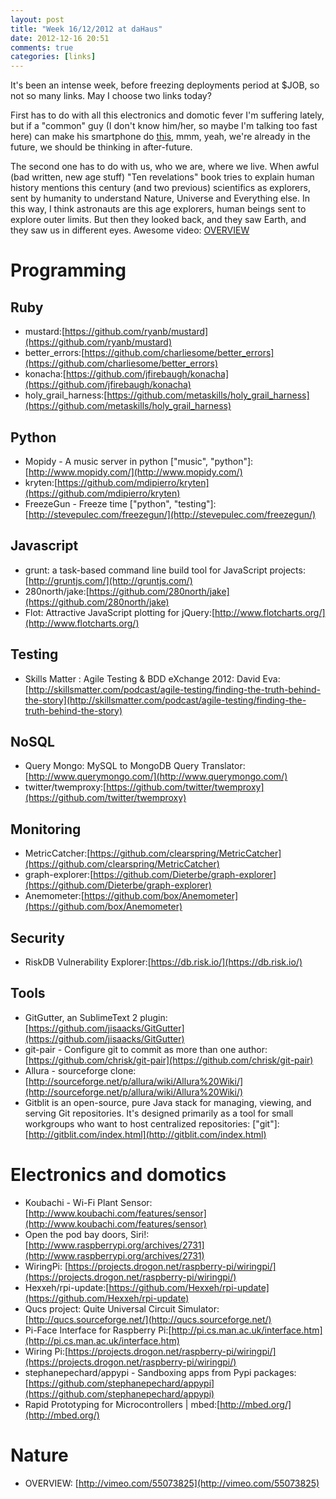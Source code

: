 ```yaml
---
layout: post
title: "Week 16/12/2012 at daHaus"
date: 2012-12-16 20:51
comments: true
categories: [links]
---
```


It's been an intense week, before freezing deployments period at $JOB, so not so many links. May I choose two links today? 

First has to do with all this electronics and domotic fever I'm suffering lately, but if a "common" guy (I don't know him/her, so maybe I'm talking too fast here) can make his smartphone do [this](http://www.raspberrypi.org/archives/2731), mmm, yeah, we're already in the future, we should be thinking in after-future.

The second one has to do with us, who we are, where we live. When awful (bad written, new age stuff) "Ten revelations" book tries to explain human history mentions this century (and two previous) scientifics as explorers, sent by humanity to understand Nature, Universe and Everything else. In this way, I think astronauts are this age explorers, human beings sent to explore outer limits. But then they looked back, and they saw Earth, and they saw us in different eyes. Awesome video: [OVERVIEW](http://vimeo.com/55073825)

Programming
===========

Ruby
----
- mustard:[https://github.com/ryanb/mustard](https://github.com/ryanb/mustard)
- better_errors:[https://github.com/charliesome/better_errors](https://github.com/charliesome/better_errors)
- konacha:[https://github.com/jfirebaugh/konacha](https://github.com/jfirebaugh/konacha)
- holy_grail_harness:[https://github.com/metaskills/holy_grail_harness](https://github.com/metaskills/holy_grail_harness)

Python
------
- Mopidy - A music server in python ["music", "python"]:[http://www.mopidy.com/](http://www.mopidy.com/)
- kryten:[https://github.com/mdipierro/kryten](https://github.com/mdipierro/kryten)
- FreezeGun - Freeze time ["python", "testing"]:[http://stevepulec.com/freezegun/](http://stevepulec.com/freezegun/)

Javascript
----------
- grunt: a task-based command line build tool for JavaScript projects:[http://gruntjs.com/](http://gruntjs.com/)
- 280north/jake:[https://github.com/280north/jake](https://github.com/280north/jake)
- Flot: Attractive JavaScript plotting for jQuery:[http://www.flotcharts.org/](http://www.flotcharts.org/)
 
Testing
-------
- Skills Matter : Agile Testing & BDD eXchange 2012: David Eva:[http://skillsmatter.com/podcast/agile-testing/finding-the-truth-behind-the-story](http://skillsmatter.com/podcast/agile-testing/finding-the-truth-behind-the-story)

NoSQL
-----
- Query Mongo: MySQL to MongoDB Query Translator:[http://www.querymongo.com/](http://www.querymongo.com/)
- twitter/twemproxy:[https://github.com/twitter/twemproxy](https://github.com/twitter/twemproxy)

Monitoring
----------
- MetricCatcher:[https://github.com/clearspring/MetricCatcher](https://github.com/clearspring/MetricCatcher)
- graph-explorer:[https://github.com/Dieterbe/graph-explorer](https://github.com/Dieterbe/graph-explorer)
- Anemometer:[https://github.com/box/Anemometer](https://github.com/box/Anemometer)

Security
--------
- RiskDB Vulnerability Explorer:[https://db.risk.io/](https://db.risk.io/)

Tools
-----
- GitGutter, an SublimeText 2 plugin:[https://github.com/jisaacks/GitGutter](https://github.com/jisaacks/GitGutter)
- git-pair - Configure git to commit as more than one author:[https://github.com/chrisk/git-pair](https://github.com/chrisk/git-pair)
- Allura - sourceforge clone:[http://sourceforge.net/p/allura/wiki/Allura%20Wiki/](http://sourceforge.net/p/allura/wiki/Allura%20Wiki/)
- Gitblit is an open-source, pure Java stack for managing, viewing, and serving Git repositories. It's designed primarily as a tool for small workgroups who want to host centralized repositories: ["git"]:[http://gitblit.com/index.html](http://gitblit.com/index.html)

Electronics and domotics
========================
- Koubachi - Wi-Fi Plant Sensor: [http://www.koubachi.com/features/sensor](http://www.koubachi.com/features/sensor)
- Open the pod bay doors, Siri!: [http://www.raspberrypi.org/archives/2731](http://www.raspberrypi.org/archives/2731)
- WiringPi:  [https://projects.drogon.net/raspberry-pi/wiringpi/](https://projects.drogon.net/raspberry-pi/wiringpi/)
- Hexxeh/rpi-update:[https://github.com/Hexxeh/rpi-update](https://github.com/Hexxeh/rpi-update)
- Qucs project: Quite Universal Circuit Simulator:[http://qucs.sourceforge.net/](http://qucs.sourceforge.net/)
- Pi-Face Interface for Raspberry Pi:[http://pi.cs.man.ac.uk/interface.htm](http://pi.cs.man.ac.uk/interface.htm)
- Wiring Pi:[https://projects.drogon.net/raspberry-pi/wiringpi/](https://projects.drogon.net/raspberry-pi/wiringpi/)
- stephanepechard/appypi - Sandboxing apps from Pypi packages:[https://github.com/stephanepechard/appypi](https://github.com/stephanepechard/appypi)
- Rapid Prototyping for Microcontrollers | mbed:[http://mbed.org/](http://mbed.org/)

Nature
======
- OVERVIEW: [http://vimeo.com/55073825](http://vimeo.com/55073825)
